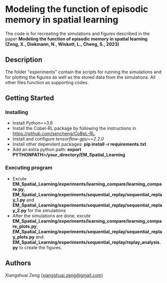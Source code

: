 # Modeling the function of episodic memory in spatial learning

The code is for recreating the simulations and figures described in the paper **Modeling the function of episodic memory in spatial learning (Zeng, X., Diekmann, N., Wiskott, L., Cheng, S., 2023)**

## Description

The folder "experiments" contain the scripts for running the simulations and for plotting the figures as well as the stored data from the simulations. All other files function as supporting codes.

## Getting Started

### Installing
* Install *Python==3.6*
* Install the Cobel-RL package by following the instructions in https://github.com/sencheng/CoBeL-RL.
* Install and configure *tensorflow-gpu==2.2.0*
* Install other dependent packages: **pip install -r requirements.txt**
* Add an extra python path: **export PYTHONPATH=/your_directory/EM_Spatial_Learning**

### Executing program

* Excute **EM_Spatial_Learning/experiments/learning_compare/learning_compare.py**, **EM_Spatial_Learning/experiments/sequential_replay/sequential_replay_1.py** and **EM_Spatial_Learning/experiments/sequential_replay/sequential_replay_2.py** for the simulations
* After the simulations are done, excute **EM_Spatial_Learning/experiments/learning_compare/learning_compare_plots.py**, **EM_Spatial_Learning/experiments/sequential_replay/sequential_replay_plots.py**  and **EM_Spatial_Learning/experiments/sequential_replay/replay_analysis.py** to create the figures.


## Authors

Xiangshuai Zeng (xiangshuai.zeng@gmail.com)


